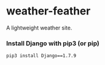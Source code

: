 # weather-feather
A lightweight weather site.


### Install Django with pip3 (or pip)
`pip3 install Django==1.7.9`
